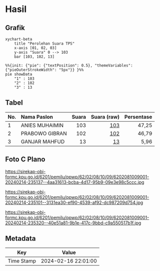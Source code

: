 # Hasil

## Grafik

```mermaid
xychart-beta
    title "Perolehan Suara TPS"
    x-axis [01, 02, 03]
    y-axis "Suara" 0 --> 103
    bar [103, 102, 13]
```

```mermaid
%%{init: {"pie": {"textPosition": 0.5}, "themeVariables": {"pieOuterStrokeWidth": "5px"}} }%%
pie showData
    "1" : 103
    "2" : 102
    "3" : 13
```

## Tabel

| No. | Nama Paslon    | Suara | Suara (raw) | Persentase |
|:--- |:-------------- | -----:| -----------:| ----------:|
| 1   | ANIES MUHAIMIN | 103   | [103][p-1]  | 47,25      |
| 2   | PRABOWO GIBRAN | 102   | [102][p-2]  | 46,79      |
| 3   | GANJAR MAHFUD  | 13    | [13][p-3]   | 5,96       |


[p-1]: https://github.com/gigit-pemilu/pemilu-2024-62-kalimantan-tengah/blob/main/pilpres/hitung-suara/sub/62-kalimantan-tengah/sub/02-kotawaringin-timur/sub/08-mentaya-hilir-selatan/sub/1009-basirih-hilir/sub/001-tps/sub/paslon-1.txt
[p-2]: https://github.com/gigit-pemilu/pemilu-2024-62-kalimantan-tengah/blob/main/pilpres/hitung-suara/sub/62-kalimantan-tengah/sub/02-kotawaringin-timur/sub/08-mentaya-hilir-selatan/sub/1009-basirih-hilir/sub/001-tps/sub/paslon-2.txt
[p-3]: https://github.com/gigit-pemilu/pemilu-2024-62-kalimantan-tengah/blob/main/pilpres/hitung-suara/sub/62-kalimantan-tengah/sub/02-kotawaringin-timur/sub/08-mentaya-hilir-selatan/sub/1009-basirih-hilir/sub/001-tps/sub/paslon-3.txt

## Foto C Plano

https://sirekap-obj-formc.kpu.go.id/6201/pemilu/ppwp/62/02/08/10/09/6202081009001-20240214-235137--4aa31613-bcba-4d17-95b9-09e3e98c5ccc.jpg

https://sirekap-obj-formc.kpu.go.id/6201/pemilu/ppwp/62/02/08/10/09/6202081009001-20240214-235101--3131ea30-ef90-4539-af92-dc987209d754.jpg

https://sirekap-obj-formc.kpu.go.id/6201/pemilu/ppwp/62/02/08/10/09/6202081009001-20240214-235320--40e51a81-9b1e-417c-9bbd-c9a550517b1f.jpg


## Metadata

| Key        | Value               |
| ---------- | ------------------- |
| Time Stamp | 2024-02-16 22:01:00 |



